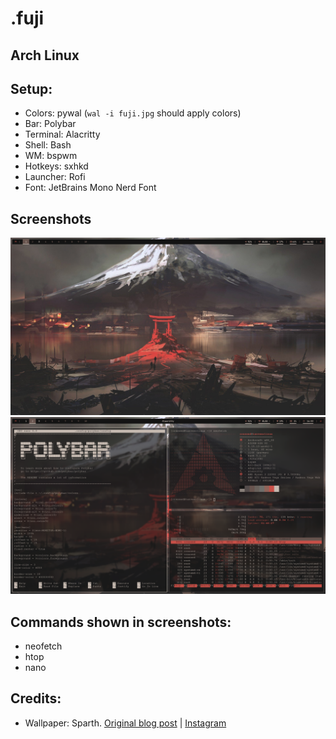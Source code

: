 # .fuji

## Arch Linux

## Setup:
- Colors: pywal (`wal -i fuji.jpg` should apply colors)
- Bar: Polybar
- Terminal: Alacritty
- Shell: Bash
- WM: bspwm
- Hotkeys: sxhkd
- Launcher: Rofi
- Font: JetBrains Mono Nerd Font

## Screenshots
![Screenshot 1](/screenshots/screenshot_1.png)
![Screenshot 2](/screenshots/screenshot_2.png)

## Commands shown in screenshots:
- neofetch
- htop
- nano

## Credits:
- Wallpaper: Sparth. [Original blog post](http://sparthconstruct.blogspot.com/2011/03/images-for-japan-des-images-pour-le.html) | [Instagram](https://instagram.com/sparth)
